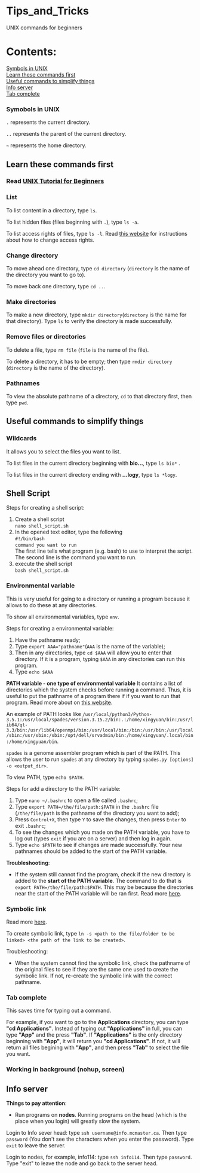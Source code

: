 # Tips_and_Tricks
UNIX commands for beginners

# Contents:
[Symbols in UNIX](#symobols-in-unix) <br>
[Learn these commands first](#learn-these-commands-first) <br>
[Useful commands to simplify things](#useful-commands-to-simplify-things) <br>
[Info server](#info-server) <br>
[Tab complete](#tab-complete) <br>


### Symobols in UNIX
``.`` represents the current directory. 

``..`` represents the parent of the current directory. 

``~`` represents the home directory.

## Learn these commands first

### Read [UNIX Tutorial for Beginners](http://www.ee.surrey.ac.uk/Teaching/Unix/index.html)

### List 
To list content in a directory, type ``ls``.

To list hidden files (files beginning with ``.``), type ``ls -a``. 

To list access rights of files, type ``ls -l``. Read [this website](https://www.pluralsight.com/blog/it-ops/linux-file-permissions) for instructions about how to change access rights. 

### Change directory 
To move ahead one directory, type ``cd directory`` (``directory`` is the name of the directory you want to go to).

To move back one directory, type ``cd ..``.

### Make directories
To make a new directory, type ``mkdir directory``(``directory`` is the name for that directory). Type ``ls`` to verify the directory is made successfully. 

### Remove files or directories
To delete a file, type ``rm file`` (``file`` is the name of the file).

To delete a directory, it has to be empty; then type ``rmdir directory`` (``directory`` is the name of the directory).

### Pathnames
To view the absolute pathname of a directory, ``cd`` to that directory first, then type ``pwd``.

## Useful commands to simplify things 

### Wildcards 
It allows you to select the files you want to list. 

To list files in the current directory beginning with **bio...**, type ``ls bio*`` .

To list files in the current directory ending with **...logy**, type ``ls *logy``.

## Shell Script
Steps for creating a shell script:
1.  Create a shell script <br>
```nano shell_script.sh``` <br>
2. In the opened text editor, type the following <br>
```#!/bin/bash``` <br>
```command you want to run``` <br>
The first line tells what program (e.g. bash) to use to interpret the script. The second line is the command you want to run. <br>
3.  execute the shell script <br>
```bash shell_script.sh``` <br>

### Environmental variable
This is very useful for going to a directory or running a program because it allows to do these at any directories. 

To show all environmental variables, type ``env``.

Steps for creating a environmental variable: <br>
1. Have the pathname ready; <br>
2. Type ``export AAA="pathname"``(``AAA`` is the name of the variable); <br> 
3. Then in any directories, type ``cd $AAA`` will allow you to enter that directory. If it is a program, typing ``$AAA`` in any directories can run this program. 
4. Type ``echo $AAA``

**PATH variable - one type of environmental variable**
It contains a list of directories which the system checks before running a command. Thus, it is useful to put the pathname of a program there if if you want to run that program. Read more about on [this website](https://www.digitalocean.com/community/tutorials/how-to-view-and-update-the-linux-path-environment-variable#step-3-mdash-permanently-adding-a-directory-to-the-path-variable). 

An example of PATH looks like ``/usr/local/python3/Python-3.5.1:/usr/local/spades/version.3.15.2/bin:.:/home/xingyuan/bin:/usr/lib64/qt-3.3/bin:/usr/lib64/openmpi/bin:/usr/local/bin:/bin:/usr/bin:/usr/local/sbin:/usr/sbin:/sbin:/opt/dell/srvadmin/bin:/home/xingyuan/.local/bin:/home/xingyuan/bin``.

``spades`` is a genome assembler program which is part of the PATH. This allows the user to run ``spades`` at any directory by typing ``spades.py [options] -o <output_dir>``. 

To view PATH, type ``echo $PATH``.

Steps for add a directory to the PATH variable:
1. Type ``nano ~/.bashrc`` to open a file called ``.bashrc``;
2. Type ``export PATH=/the/file/path:$PATH`` in the ``.bashrc`` file (``/the/file/path`` is the pathname of the directory you want to add);
3. Press ``Control+X``, then type ``Y`` to save the changes, then press ``Enter`` to exit ``.bashrc``;
4. To see the changes which you made on the PATH variable, you have to log out (types ``exit`` if you are on a server) and then log in again.
5. Type ``echo $PATH`` to see if changes are made successfully. Your new pathnames should be added to the start of the PATH variable. 

**Troubleshooting**:
- If the system still cannot find the program, check if the new directory is added to the **start of the PATH variable**. The command to do that is ``export PATH=/the/file/path:$PATH``. This may be because the directories near the start of the PATH variable will be ran first. Read more [here](https://stackoverflow.com/questions/9546324/adding-a-directory-to-the-path-environment-variable-in-windows#:~:text=The%20path%20works%20like%20first,the%20beginning%20of%20the%20command). 

### Symbolic link
Read more [here](https://www.freecodecamp.org/news/symlink-tutorial-in-linux-how-to-create-and-remove-a-symbolic-link/).

To create symbolic link, type ``ln -s <path to the file/folder to be linked> <the path of the link to be created>``.

Troubleshooting:
- When the system cannot find the symbolic link, check the pathname of the original files to see if they are the same one used to create the symbolic link. If not, re-create the symbolic link with the correct pathname. 

### Tab complete
This saves time for typing out a command. 

For example, if you want to go to the **Applications** directory, you can type **"cd Applications"**. Instead of typing out **"Applications"** in full, you can type **"App"** and the press **"Tab"**. If **"Applications"** is the only directory beginning with **"App"**, it will return you **"cd Applications"**. If not, it will return all files begining with **"App"**, and then press **"Tab"** to select the file you want. 

### Working in background (nohup, screen)

## Info server
**Things to pay attention**:
- Run programs on **nodes**. Running programs on the head (which is the place when you login) will greatly slow the system.  

Login to Info sever head: type ``ssh username@info.mcmaster.ca``. Then type ``password`` (You don't see the characters when you enter the password). Type ``exit`` to leave the server.

Login to nodes, for example, info114: type ``ssh info114``. Then type ``password``. Type "exit" to leave the node and go back to the server head. 
